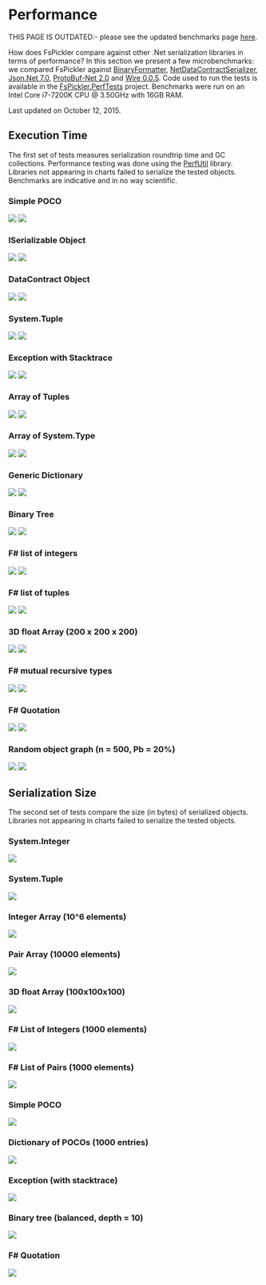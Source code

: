# Performance

THIS PAGE IS OUTDATED:- please see the updated benchmarks page [here](https://github.com/mbraceproject/FsPickler/wiki/.NET-Core-Benchmarks).

How does FsPickler compare against other .Net serialization libraries in terms of performance? 
In this section we present a few microbenchmarks: we compared FsPickler against 
[BinaryFormatter](http://msdn.microsoft.com/en-us/library/system.runtime.serialization.formatters.binary.binaryformatter.aspx), 
[NetDataContractSerializer](http://msdn.microsoft.com/en-us/library/system.runtime.serialization.netdatacontractserializer.aspx), 
[Json.Net 7.0](http://james.newtonking.com/json), [ProtoBuf-Net 2.0](https://code.google.com/p/protobuf-net/)
and [Wire 0.0.5](https://www.nuget.org/packages/Wire).
Code used to run the tests is available in the 
[FsPickler.PerfTests](https://github.com/mbraceproject/FsPickler/tree/master/tests/FsPickler.PerfTests) project.
Benchmarks were run on an Intel Core i7-7200K CPU @ 3.50GHz with 16GB RAM.

Last updated on October 12, 2015.

## Execution Time

The first set of tests measures serialization roundtrip time and GC collections.
Performance testing was done using the [PerfUtil](https://github.com/eiriktsarpalis/PerfUtil) library. 
Libraries not appearing in charts failed to serialize the tested objects.
Benchmarks are indicative and in no way scientific.

### Simple POCO

<img src="benchmarks/time/poco.png" />
<img src="benchmarks/gc/poco.png" />

### ISerializable Object

<img src="benchmarks/time/iserializable.png" />
<img src="benchmarks/gc/iserializable.png" />

### DataContract Object

<img src="benchmarks/time/datacontract.png" />
<img src="benchmarks/gc/datacontract.png" />

### System.Tuple

<img src="benchmarks/time/tuple6.png" />
<img src="benchmarks/gc/tuple6.png" />

### Exception with Stacktrace

<img src="benchmarks/time/exception.png" />
<img src="benchmarks/gc/exception.png" />

### Array of Tuples

<img src="benchmarks/time/tuplearray.png" />
<img src="benchmarks/gc/tuplearray.png" />

### Array of System.Type

<img src="benchmarks/time/typearray.png" />
<img src="benchmarks/gc/typearray.png" />

### Generic Dictionary

<img src="benchmarks/time/dict.png" />
<img src="benchmarks/gc/dict.png" />

### Binary Tree

<img src="benchmarks/time/tree.png" />
<img src="benchmarks/gc/tree.png" />

### F# list of integers

<img src="benchmarks/time/intlist.png" />
<img src="benchmarks/gc/intlist.png" />

### F# list of tuples

<img src="benchmarks/time/pairlist.png" />
<img src="benchmarks/gc/pairlist.png" />

### 3D float Array (200 x 200 x 200)

<img src="benchmarks/time/3darray.png" />
<img src="benchmarks/gc/3darray.png" />

### F# mutual recursive types

<img src="benchmarks/time/fsmutual.png" />
<img src="benchmarks/gc/fsmutual.png" />

### F# Quotation

<img src="benchmarks/time/quotation.png" />
<img src="benchmarks/gc/quotation.png" />

### Random object graph (n = 500, Pb = 20%)

<img src="benchmarks/time/graph.png" />
<img src="benchmarks/gc/graph.png" />

## Serialization Size

The second set of tests compare the size (in bytes) of serialized objects.
Libraries not appearing in charts failed to serialize the tested objects.

### System.Integer

<img src="benchmarks/size/integer.png" />

### System.Tuple

<img src="benchmarks/size/pair.png" />

### Integer Array (10^6 elements)

<img src="benchmarks/size/intarray.png" />

### Pair Array (10000 elements)

<img src="benchmarks/size/pairarray.png" />

### 3D float Array (100x100x100)

<img src="benchmarks/size/3darray.png" />

### F# List of Integers (1000 elements)

<img src="benchmarks/size/intlist.png" />

### F# List of Pairs (1000 elements)

<img src="benchmarks/size/pairlist.png" />

### Simple POCO

<img src="benchmarks/size/poco.png" />

### Dictionary of POCOs (1000 entries)

<img src="benchmarks/size/dict.png" />

### Exception (with stacktrace)

<img src="benchmarks/size/exception.png" />

### Binary tree (balanced, depth = 10)

<img src="benchmarks/size/tree.png" />

### F# Quotation

<img src="benchmarks/size/quotation.png" />